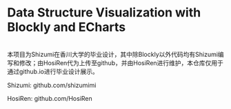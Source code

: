 # Data Structure Visualization with Blockly and ECharts
<br>
  本项目为Shizumi在香川大学的毕业设计，其中除Blockly以外代码均有Shizumi编写和修改；由HosiRen代为上传至github，并由HosiRen进行维护，本仓库仅用于通过github.io进行毕业设计展示。<br>
   
  Shizumi: github.com/shizumimi
  
  HosiRen: github.com/HosiRen